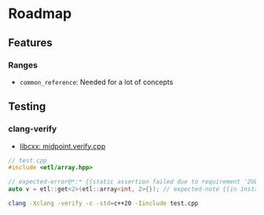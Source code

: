 # Roadmap

## Features

### Ranges

- `common_reference`: Needed for a lot of concepts

## Testing

### clang-verify

- [libcxx: midpoint.verify.cpp](https://github.com/llvm/llvm-project/blob/main/libcxx/test/std/numerics/numeric.ops/numeric.ops.midpoint/midpoint.verify.cpp)

```cpp
// test.cpp
#include <etl/array.hpp>

// expected-error@*:* {{static assertion failed due to requirement '2UL < 2UL': array index out of range}}
auto v = etl::get<2>(etl::array<int, 2>{}); // expected-note {{in instantiation of function template specialization 'etl::get<2UL, int, 2UL>' requested here}}
```

```sh
clang -Xclang -verify -c -std=c++20 -Iinclude test.cpp
```

